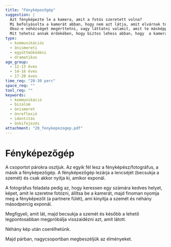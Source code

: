 ```yaml
---
title: "Fényképezőgép"
suggestion: | 
  Azt fényképezte le a kamera, amit a fotós szeretett volna?
  Mi befolyásolta a kamerát abban, hogy nem azt látja, amit elvárnak tőle?
  Okoz-e nehézséget megérttetni, vagy láttatni valamit, amit te másképpen látsz?
  Mit tehetsz annak érdekében, hogy biztos lehess abban, hogy  a kamera azt látja, amit te szeretnél?
type:
  - kommunikációs
  - önismereti
  - együttműködési
  - dramatikus
age_group:
  - 12-13 éves
  - 14-16 éves
  - 17-20 éves
time_req: "20-30 perc"
space_req: ""
tool_req: ""
keywords: 
  - kommunikáció
  - bizalom
  - önismeret
  - önreflexió
  - identitás
  - önkifejezés
attachment: "20_fenykepezogep.pdf"
---
```


# Fényképezőgép

A csoportot párokra osztjuk. Az egyik fél lesz a fényképész/fotográfus, a másik a fényképezőgép. A fényképezőgép lezárja a lencséjét (becsukja a szemét) és csak akkor nyitja ki, amikor exponál.

A fotográfus feladata pedig az, hogy keressen egy számára kedves helyet, képet, amit le szeretne fotózni, állítsa be a kamerát, majd finoman nyomja meg a fényképezőt (a partnere fülét), ami kinyitja a szemét és néhány másodpercig exponál.

Megfigyeli, amit lát, majd becsukja a szemét és később a lehető legpontosabban megpróbálja visszaidézni azt, amit látott.

Néhány kép után cserélhetünk.

Majd párban, nagycsoportban megbeszéljük az élményeket.
  
  

